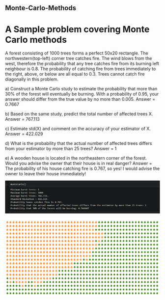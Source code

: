 ## Monte-Carlo-Methods
# A Sample problem covering Monte Carlo methods

A forest consisting of 1000 trees forms a perfect 50x20 rectangle. The northwestern(top-left) corner tree catches fire. The wind blows from the west, therefore the probability that any tree catches fire from its burning left neighbour is 0.8. The probability of catching fire from trees immediately to the right, above, or below are all equal to 0.3. Trees cannot catch fire diagonally in this problem.

a)	Construct a Monte Carlo study to estimate the probability that more than 30% of the forest will eventually be burning. With a probability of 0.95, your answer should differ from the true value by no more than 0.005.
Answer = 0.7667
    
b)	 Based on the same study, predict the total number of affected trees X.
Answer = 767.113
    
c)	 Estimate std(X) and comment on the accuracy of your estimator of X.
Answer = 422.029
    
d)	 What is the probability that the actual number of affected trees differs from your estimator by more than 25 trees?
Answer = 1
    
e)	 A wooden house is located in the northeastern corner of the forest. Would you advise the owner that their house is in real danger?
Answer = The probability of his house catching fire is 0.767, so yes! I would advise the owner to leave their house immediately!

![Results](https://github.com/Eddie-Carrizales/Monte-Carlo-Methods/blob/main/Images/image1.png)


![Forest Fire](https://github.com/Eddie-Carrizales/Monte-Carlo-Methods/blob/main/Images/forestfire.png)
